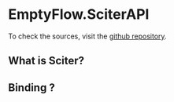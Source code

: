 # EmptyFlow.SciterAPI

To check the sources, visit the [github repository](https://github.com/EmptyFlow/SciterAPI).

## What is Sciter?

## Binding ?

